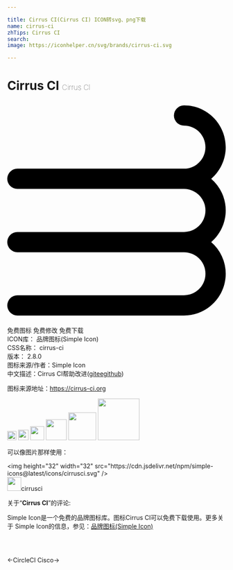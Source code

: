 ```yaml
---

title: Cirrus CI(Cirrus CI) ICON转svg、png下载
name: cirrus-ci
zhTips: Cirrus CI
search: 
image: https://iconhelper.cn/svg/brands/cirrus-ci.svg

---
```


# Cirrus CI  <small style="font-size: 60%;font-weight: 100">Cirrus CI</small>

<div id="svg" class="svg-wrap">
<svg role="img" viewBox="0 0 24 24" xmlns="http://www.w3.org/2000/svg"><title>Cirrus CI icon</title><path d="M22.406 15.477A4.587 4.587 0 0 1 24 18.955c0 2.531-2.053 4.59-4.577 4.59H1.113a1.113 1.113 0 0 1 0-2.226h18.31a2.36 2.36 0 0 0 2.35-2.364 2.36 2.36 0 0 0-2.35-2.364H1.113a1.113 1.113 0 0 1 0-2.227h18.31A2.36 2.36 0 0 0 21.773 12a2.36 2.36 0 0 0-2.35-2.364H1.113a1.113 1.113 0 1 1 0-2.227h18.31c1.296 0 2.35-1.06 2.35-2.364s-1.054-2.364-2.35-2.364a1.113 1.113 0 0 1 0-2.227C21.947.454 24 2.514 24 5.045c0 1.389-.62 2.635-1.594 3.477A4.587 4.587 0 0 1 24 12c0 1.389-.62 2.635-1.594 3.477z"/></svg>
</div>
<detail full-name='cirrus-ci'></detail>

<div class="detail-page">
<p>
<span><span class="badge-success badge">免费图标</span> <span class="badge-success badge">免费修改</span>  <span class="badge-success badge">免费下载</span> </span>
<br/>
<span>
ICON库：
<span class="badge-secondary badge">品牌图标(Simple Icon)</span> 
</span>
<br/>
<span>
CSS名称：
<span class="badge-secondary badge">cirrus-ci</span> 
</span>

<br/>
<span>
版本：
<span class="badge-secondary badge">2.8.0</span> 
</span>
<br/>
<span>图标来源/作者：<span class="badge-light badge">Simple Icon</span></span> 
<br/>
<span class="zh-detail">中文描述：<span class="badge-primary badge">Cirrus CI</span><span class="help-link"><span>帮助改进</span>(<a href="https://gitee.com/liuwave/icon-helper/edit/master/json/brands/cirrus-ci.json" target="_blank" rel="noopener noreferrer">gitee</a><a href="https://github.com/liuwave/icon-helper/edit/master/json/brands/cirrus-ci.json" target="_blank" rel="noopener noreferrer">github</a></span>)</span><br/>
</p>
</div><div class="description description alert alert-light"><p>图标来源地址：<a href="https://cirrus-ci.org" target="_blank" rel="noopener noreferrer">https://cirrus-ci.org</a></p></div>
<div class="alert alert-dark">
<img height="21" width="21" src="https://cdn.jsdelivr.net/npm/simple-icons@latest/icons/cirrusci.svg" />
<img height="24" width="24" src="https://cdn.jsdelivr.net/npm/simple-icons@latest/icons/cirrusci.svg" />
<img height="32" width="32" src="https://cdn.jsdelivr.net/npm/simple-icons@latest/icons/cirrusci.svg" />
<img height="48" width="48" src="https://cdn.jsdelivr.net/npm/simple-icons@latest/icons/cirrusci.svg" />
<img height="64" width="64" src="https://cdn.jsdelivr.net/npm/simple-icons@latest/icons/cirrusci.svg" />
<img height="96" width="96" src="https://cdn.jsdelivr.net/npm/simple-icons@latest/icons/cirrusci.svg" />

</div>
<div>
  <p>可以像图片那样使用：    
  </p>
  <div class="alert alert-primary" style="font-size: 14px">
    &lt;img height="32" width="32" src="https://cdn.jsdelivr.net/npm/simple-icons@latest/icons/cirrusci.svg" /&gt;
    <copy-btn content='<img height="32" width="32" src="https://cdn.jsdelivr.net/npm/simple-icons@latest/icons/cirrusci.svg" />'></copy-btn>
  </div>
  <div class="alert alert-secondary">
    <img height="32" width="32" src="https://cdn.jsdelivr.net/npm/simple-icons@latest/icons/cirrusci.svg" />cirrusci
    <copy-btn content="cirrusci" btn-title="复制图标名称"></copy-btn>
  </div>
</div>
<div class="icon-detail__container">
<p>关于“<b>Cirrus CI</b>”的评论:</p>
</div>
<Vssue title="关于“Cirrus CI”的评论" />
<div><p>Simple Icon是一个免费的品牌图标库。图标Cirrus CI可以免费下载使用。更多关于  Simple Icon的信息，参见：<a target="_blank" href="https://iconhelper.cn/brands.html">品牌图标(Simple Icon)</a>
</p></div>


<div style="padding:2rem 0 " class="page-nav"><p class="inner"><span class="prev">←<router-link to="/icon/circleci.html">CircleCI</router-link></span> <span class="next"><router-link to="/icon/cisco.html">Cisco</router-link>→</span></p></div>
